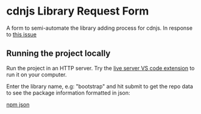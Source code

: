 # cdnjs Library Request Form

A form to semi-automate the library adding process for cdnjs. In response to [this issue](https://github.com/cdnjs/packages/issues/1371)

## Running the project locally

Run the project in an HTTP server. Try the [live server VS code extension](https://www.youtube.com/watch?v=i6EMMG6Hmjs) to run it on your computer.

Enter the library name, e.g: "bootstrap" and hit submit to get the repo data to see the package information formatted in json:

[npm json](./media/npmjson.png)


